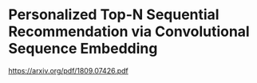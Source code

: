 # Personalized Top-N Sequential Recommendation via Convolutional Sequence Embedding
https://arxiv.org/pdf/1809.07426.pdf
